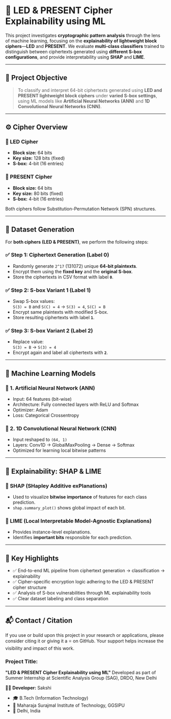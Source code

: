 # 🔐 LED & PRESENT Cipher Explainability using ML

This project investigates **cryptographic pattern analysis** through the lens of machine learning, focusing on the **explainability of lightweight block ciphers**—**LED** and **PRESENT**. 
We evaluate **multi-class classifiers** trained to distinguish between ciphertexts generated using **different S-box configurations**, and provide interpretability using **SHAP** and **LIME**.

---

## 📌 Project Objective

> To classify and interpret 64-bit ciphertexts generated using **LED and PRESENT lightweight block ciphers** under **varied S-box settings**, using ML models like **Artificial Neural Networks (ANN)** and **1D Convolutional Neural Networks (CNN)**.

---

## ⚙️ Cipher Overview

### 🔸 LED Cipher
- **Block size:** 64 bits  
- **Key size:** 128 bits (fixed)  
- **S-box:** 4-bit (16 entries)

### 🔸 PRESENT Cipher
- **Block size:** 64 bits  
- **Key size:** 80 bits (fixed)  
- **S-box:** 4-bit (16 entries)

Both ciphers follow Substitution-Permutation Network (SPN) structures.

---

## 🧪 Dataset Generation

For **both ciphers (LED & PRESENT)**, we perform the following steps:

### ✅ Step 1: Ciphertext Generation (Label 0)
- Randomly generate `2^17` (131072) unique **64-bit plaintexts**.
- Encrypt them using the **fixed key** and the **original S-box**.
- Store the ciphertexts in CSV format with label **`0`**.

### ✅ Step 2: S-box Variant 1 (Label 1)
- Swap S-box values:  
  `S(3) = B` and `S(C) = 4` → `S(3) = 4`, `S(C) = B`
- Encrypt same plaintexts with modified S-box.
- Store resulting ciphertexts with label **`1`**.

### ✅ Step 3: S-box Variant 2 (Label 2)
- Replace value:  
  `S(3) = B` → `S(3) = 4`
- Encrypt again and label all ciphertexts with **`2`**.


---

## 🤖 Machine Learning Models

### 🔹 1. Artificial Neural Network (ANN)
- Input: 64 features (bit-wise)
- Architecture: Fully connected layers with ReLU and Softmax
- Optimizer: Adam  
- Loss: Categorical Crossentropy

### 🔹 2. 1D Convolutional Neural Network (CNN)
- Input reshaped to `(64, 1)`
- Layers: Conv1D → GlobalMaxPooling → Dense → Softmax
- Optimized for learning local bitwise patterns

---

## 🧠 Explainability: SHAP & LIME

### 🔸 SHAP (SHapley Additive exPlanations)
- Used to visualize **bitwise importance** of features for each class prediction.
- `shap.summary_plot()` shows global impact of each bit.

### 🔸 LIME (Local Interpretable Model-Agnostic Explanations)
- Provides instance-level explanations.
- Identifies **important bits** responsible for each prediction.

---

## 📣 Key Highlights
- ✅ End-to-end ML pipeline from ciphertext generation → classification → explainability
- ✅ Cipher-specific encryption logic adhering to the LED & PRESENT cipher structure
- ✅ Analysis of S-box vulnerabilities through ML explainability tools
- ✅ Clear dataset labeling and class separation

---

## 📬 Contact / Citation
If you use or build upon this project in your research or applications, please consider citing it or giving it a ⭐ on GitHub. Your support helps increase the visibility and impact of this work.

### Project Title:
**"LED & PRESENT Cipher Explainability using ML"**
Developed as part of Summer Internship at Scientific Analysis Group (SAG), DRDO, New Delhi

👩‍💻 **Developer:** Sakshi
- 🎓 B.Tech (Information Technology)
- 🏫 Maharaja Surajmal Institute of Technology, GGSIPU
- 📍 Delhi, India
